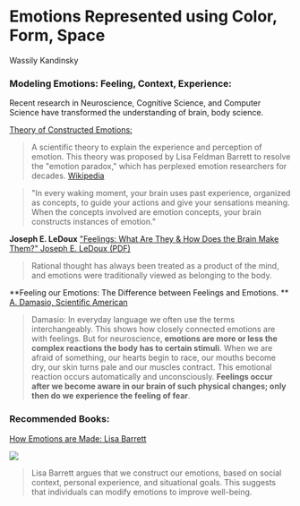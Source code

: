 # Emotions Represented using Color, Form, Space
Wassily Kandinsky 

### Modeling Emotions:  Feeling, Context, Experience:

 Recent research in Neuroscience, Cognitive Science, and Computer Science have transformed the understanding of brain, body science.  
 

 [Theory of Constructed Emotions:](https://en.wikipedia.org/wiki/Theory_of_constructed_emotion) 

 >A scientific theory to explain the experience and perception of emotion. This theory was proposed by Lisa Feldman Barrett to resolve the "emotion paradox," which has perplexed emotion researchers for decades. [Wikipedia](https://en.wikipedia.org/wiki/Theory_of_constructed_emotion) 

>"In every waking moment, your brain uses past experience, organized as concepts, to guide your actions and give your sensations meaning. When the concepts involved are emotion concepts, your brain constructs instances of emotion."

**Joseph E. LeDoux**
["Feelings: What Are They & How Does the Brain Make Them?" Joseph E. LeDoux (PDF)](https://www.cns.nyu.edu/home/ledoux/pdf/daed_LeDoux_2015.pdf)
>Rational thought has always been treated as a product of the mind, and emotions were traditionally viewed as belonging to the body.

**Feeling our Emotions: The Difference between Feelings and Emotions. ** [A. Damasio, Scientific American](https://www.scientificamerican.com/article/feeling-our-emotions/)
>Damasio: In everyday language we often use the terms interchangeably. This shows how closely connected emotions are with feelings. But for neuroscience, **emotions are more or less the complex reactions the body has to certain stimuli**. When we are afraid of something, our hearts begin to race, our mouths become dry, our skin turns pale and our muscles contract. This emotional reaction occurs automatically and unconsciously. **Feelings occur after we become aware in our brain of such physical changes; only then do we experience the feeling of fear**.


### Recommended Books:

[How Emotions are Made:  Lisa Barrett](https://www.amazon.com/How-Emotions-Are-Made-Secret-ebook/dp/B00QPHURT6)

![](https://images-na.ssl-images-amazon.com/images/I/41b4x8kJXrL.SR160,240_BG243,243,243.jpg)

> Lisa Barrett argues that we construct our emotions, based on social context, personal experience, and situational goals. This suggests that individuals can modify emotions to improve well-being.

> 


